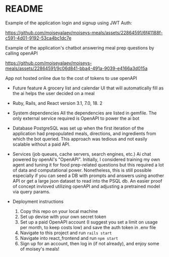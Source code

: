 # README
Example of the application login and signup using JWT Auth:

https://github.com/moiseyalaev/moiseys-meals/assets/22864591/6f41188f-c591-4d01-9192-53ca4bc1dc7e

Example of the application's chatbot answering meal prep questions by calling openAPI

https://github.com/moiseyalaev/moiseys-meals/assets/22864591/9c06d841-bba4-491a-9039-e4166a3d015a

App not hosted online due to the cost of tokens to use openAPI

* Future feature
  A grocery list and calendar UI that will automatically fill as the ai helps the user decided on a meal

* Ruby, Rails, and React version
  3.1, 7.0, 18. 2

* System dependencies
  All the dependencies are listed in gemfile. The only external service required is OpenAPI to power the ai bot

* Database
  PostgreSQL was set up when the first iteration of the application had prepopulated meals, directions, and ingredients from which the bot queried.
  This approach was tedious and not easily scalable without a paid API.

* Services (job queues, cache servers, search engines, etc.)
  Ai chat powered by openAI's "OpenAPI". Initially, I considered training my own agent and tuning it for food prep-related questions but this required
  a lot of data and computational power. Nonetheless, this is still possible especially if you can seed a DB with prompts and answers using another API
  or get a large json dataset to read into the PSQL db. An easier proof of concept invloved utilizing openAPI and adjusting a pretrained model via query params.
  
* Deployment instructions
  1. Copy this repo on your local machine
  2. Set up devise with your own secret token
  3. Set up a paid OpenAPI account (I suggest you set a limit on usage per month, to keep costs low) and save the auth token in .env file
  4. Navigate to this project and run `rails start`
  5. Navigate into react_frontend and run `npm start`
  6. Sign up for an account, then log in (if not already), and enjoy some of moisey's meals!
